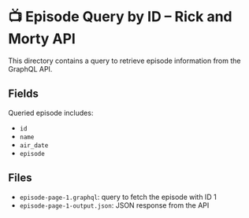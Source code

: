 # 📺 Episode Query by ID – Rick and Morty API

This directory contains a query to retrieve episode information from the GraphQL API.

## Fields

Queried episode includes:
- `id`
- `name`
- `air_date`
- `episode`

## Files

- `episode-page-1.graphql`: query to fetch the episode with ID 1
- `episode-page-1-output.json`: JSON response from the API
